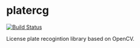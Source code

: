 # platercg 

[![Build Status](https://travis-ci.com/nathrick/platercg.svg?branch=master)](https://travis-ci.com/nathrick/platercg)

License plate recogintion library based on OpenCV.
